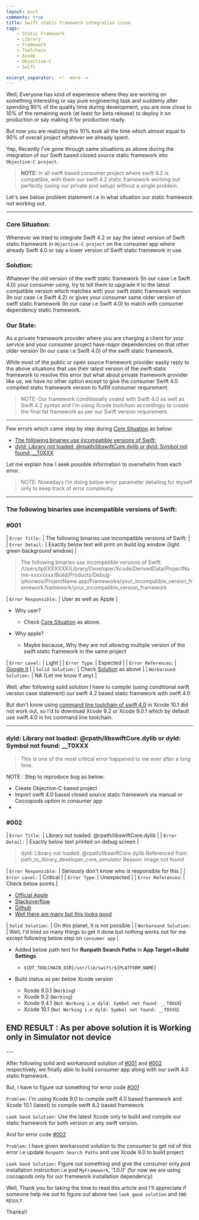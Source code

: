 ```yaml
---
layout: post
comments: true
title: Swift static framework integration issue
tags: 
    - Static Framework
    - Library 
    - Framework 
    - Toolchain
    - Xcode
    - Objective-C
    - Swift

excerpt_separator:  <!--more-->
---
```


Well, Everyone has kind of experience where they are working on something interesting or say pure engineering task and suddenly after spending 90% of the quality time during development, you are now close to 10% of the remaining work (at least for beta release) to deploy it on production or say making it for production ready.

But now you are realizing this 10% took all the time which almost equal to 90% of overall project whatever we already spent.

Yep, Recently I've gone through same situations as above during the integration of our Swift based closed source static framework into `Objective-C project`.

>  **NOTE:** In all swift based consumer project where swift 4.2 is compatible, with them our swift 4.2 static framework working out perfectly (using our private pod setup) without a single problem.

Let's see below problem statement i.e in what situation our static framework not working out.

---

### Core Situation: 
Whenever we tried to integrate Swift 4.2 or say the latest version of Swift static framework in `Objective-C project` on the consumer app where already Swift 4.0 or say a lower version of Swift static framework in use.

### Solution: 
Whatever the old version of the swift static framework (In our case i.e Swift 4.0) your consumer using, try to tell them to upgrade it to the latest compatible version which matches with your swift static framework version (In our case i.e Swift 4.2) or gives your consumer same older version  of swift static framework (In our case i.e Swift 4.0) to match with consumer dependency static framework.

### Our State: 
As a private framework provider where you are charging a client for your service and your consumer project have major dependencies on that other older version (In our case i.e Swift 4.0) of the swift static framework.

While most of the public or open source framework provider easily reply to the above situations that use their latest version of the swift static framework to resolve this error but what about private framework provider like us, we have no other option except to give the consumer Swift 4.0 compiled static framework version to fulfill consumer requirement.

>  NOTE: Our framework conditionally coded with Swift 4.0 as well as Swift 4.2 syntax and I'm using Xcode toolchain accordingly to create the final fat framework as per our Swift version requirement.

---

Few errors which came step by step during [Core Situation](#core-situation) as below:
- [The following binaries use incompatible versions of Swift:](#001)
- [dyld: Library not loaded: @rpath/libswiftCore.dylib or dyld: Symbol not found: __T0XXX](#002)

Let me explain how I seek possible information to overwhelm from each error. 
  
>  NOTE: Nowadays I’m doing below error parameter detailing for myself only to keep track of error complexity.

---

<h3>The following binaries use incompatible versions of Swift: </h3>

### #001 

| `Error Title:` | The following binaries use incompatible versions of Swift: |
| `Error Detail:` | Exactly below text will print on build log window (light green background window) | 

>  The following binaries use incompatible versions of Swift: /Users/tpXXXXXXX/Library/Developer/Xcode/DerivedData/ProjectName-xxxxxxxx/Build/Products/Debug-iphoneos/ProjectName.app/Frameworks/your_incompatible_version_framework.framework/your_incompatible_version_framework

| `Error Responsible:` | User as well as Apple |

- Why user?
	- Check [Core Situation](#core-situation) as above.

- Why apple?
	- Maybe because, Why they are not allowing multiple version of the swift static framework in the same project

| `Error Level:` | Light |
| `Error Type`: | Expected |
| `Error References`: | [Google It](https://www.google.com/search?q=The+following+binaries+use+incompatible+versions+of+Swift:+site:stackoverflow.com) |
| `Solid Solution:` | Check [Solution](#solution) as above |
| `Workaround Solution:` | NA (Let me know if any) |

Well, after following solid solution I have to compile (using conditional swift version case statement) our swift 4.2 based static framework with swift 4.0

But don't know using [command line toolchain of swift 4.0](https://swift.org/builds/swift-4.0-release/xcode/swift-4.0-RELEASE/swift-4.0-RELEASE-osx.pkg) in Xcode 10.1 did not work out, so I'd to download Xcode 9.2 or Xcode 9.0.1 which by default use swift 4.0 in his command line toolchain.

---

<h3>dyld: Library not loaded: @rpath/libswiftCore.dylib or dyld: Symbol not found: __T0XXX</h3>

>  This is one of the most critical error happened to me ever after a long time.

NOTE : Step to reproduce bug as below: 
- Create Objective-C based project
- Import swift 4.0 based closed source static framework via manual or Cocoapods option in consumer app
- 


### #002 

| `Error Title:` | Library not loaded: @rpath/libswiftCore.dylib |
| `Error Detail:` | Exactly below text printed on debug screen |

>  dyld: Library not loaded: @rpath/libswiftCore.dylib
Referenced from: path_to_library_developer_core_simulator Reason: image not found

| `Error Responsible:` | Seriously don't know who is responsible for this |
| `Error Level:` | Critical |
| `Error Type`: | Unexpected |
| `Error References`: | Check below points |

- [Official Apple](https://developer.apple.com/library/archive/qa/qa1886/_index.html)
- [Stackoverflow](https://www.google.com/search?q=dyld:+Library+not+loaded:+@rpath/libswiftCore.dylib+site:stackoverflow.com)
- [Github](https://www.google.com/search?q=dyld%3A+Library+not+loaded%3A+%40rpath%2FlibswiftCore.dylib+site%3Agithub.com&oq=dyld%3A+Library+not+loaded%3A+%40rpath%2FlibswiftCore.dylib+site%3Agithub.com)
- [Well there are many but this looks good](https://stackoverflow.com/questions/26104975/dyld-library-not-loaded-rpath-libswiftcore-dylib-image-not-found)

| `Solid Solution:` | On this planet, it is not possible |
| `Workaround Solution:` | Well, I'd tried so many things to get it done but nothing works out for me except following below step on `consumer app` | 

- Added below path text for **Runpath Search Paths** in **App Target->Build Settings** 
	- `${DT_TOOLCHAIN_DIR}/usr/lib/swift/${PLATFORM_NAME}`

- Build status as per below Xcode version
    - Xcode 9.0.1 (`Working`)
    - Xcode 9.2 (`Working`)
    - Xcode 9.4.1 (`Not Working i.e dyld: Symbol not found: __T0XXX`)
    - Xcode 10.1 (`Not Working i.e dyld: Symbol not found: __T0XXX`)
 	
<h2>END RESULT : As per above solution it is Working only in Simulator not device </h2>
---

After following solid and workaround solution of [#001](#001) and [#002](#002) respectively, we finally able to build consumer app along with our swift 4.0 static framework.

But, I have to figure out something for error code [#001](#001) 

`Problem:` I'm using Xcode 9.0 to compile swift 4.0 based framework and Xcode 10.1 (latest) to compile swift 4.2 based framework

`Look Good Solution:` Use the latest Xcode only to build and compile our static framework for both version or any swift version.

And for error code [#002](#002)

`Problem:` I have given workaround solution to the consumer to get rid of this error i.e update `Runpath Search Paths` and use Xcode 9.0 to build project

`Look Good Solution:` Figure out something and give the consumer only pod installation instruction i.e pod `MyFramework`, '1.0.0' (for now we are using cocoapods only for our framework installation dependency)

Well, Thank you for taking the time to read this article and I'll appreciate if someone help me out to figure out above two `look good solution` and `END RESULT`.

Thanks!!